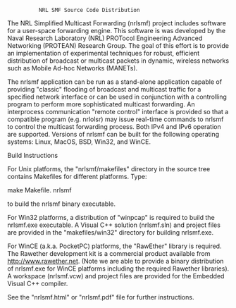              NRL SMF Source Code Distribution

The NRL Simplified Multicast Forwarding (nrlsmf) project
includes software for a user-space forwarding engine.  This
software is was developed by the Naval Research Laboratory
(NRL) PROTocol Engineering Advanced Networking (PROTEAN)
Research Group.  The goal of this effort is to provide an
implementation of experimental techniques for robust,
efficient distribution of broadcast or multicast packets in
dynamic, wireless networks such as Mobile Ad-hoc Networks
(MANETs).  

The nrlsmf application can be run as a stand-alone
application capable of providing  "classic" flooding of
broadcast and multicast traffic for a specified network
interface or can be used in conjunction with a controlling
program to perform more sophisticated multicast forwarding. 
An interprocess communication "remote control" interface is
provided so that a compatible program (e.g. nrlolsr) may issue
real-time commands to nrlsmf to control the multicast
forwarding process.  Both IPv4 and IPv6 operation are
supported.  Versions of nrlsmf can be built for the following
operating systems:  Linux, MacOS, BSD, Win32, and WinCE. 

Build Instructions 

For Unix platforms, the "nrlsmf/makefiles" directory in the source
tree contains Makefiles for different platforms.  Type:

make Makefile.<ostype> nrlsmf 

to build the nrlsmf binary executable.   

For Win32 platforms, a distribution of "winpcap" is
required to build the nrlsmf.exe executable.  A Visual C++
solution (nrlsmf.sln) and project files are provided in
the "makefiles/win32" directory for building nrlsmf.exe. 

For WinCE (a.k.a. PocketPC) platforms, the "RawEther"
library is required.  The Rawether development kit is a
commercial product available from http://www.rawether.net. 
(Note we are able to provide a binary distribution of
nrlsmf.exe for WinCE platforms including the required
Rawether libraries).  A workspace (nrlsmf.vcw) and project
files are provided for the Embedded Visual C++ compiler.

See the "nrlsmf.html" or "nrlsmf.pdf" file for further
instructions.
